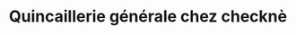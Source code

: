---
title: "Quincaillerie générale chez checknè"
url: /bamako/quincaillerie-generale-chez-checkne/
shop: Eisenwaren
---